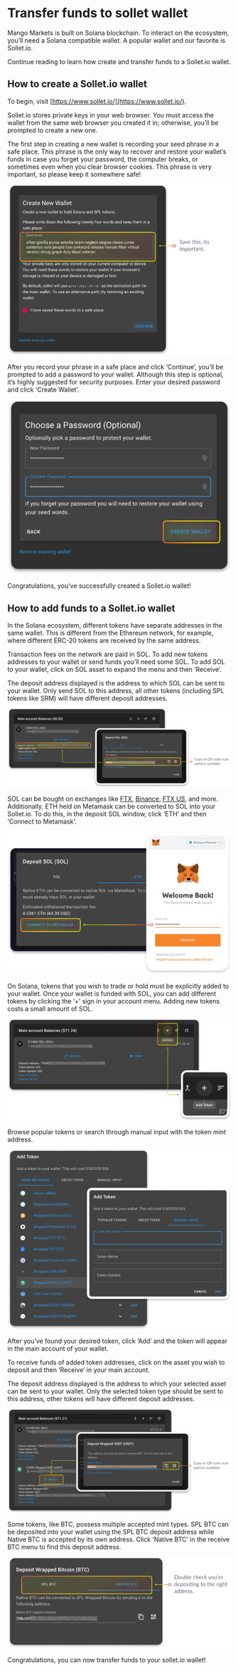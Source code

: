 # Transfer funds to sollet wallet

Mango Markets is built on Solana blockchain. To interact on the ecosystem, you’ll need a Solana compatible wallet. A popular wallet and our favorite is Sollet.io. 

Continue reading to learn how create and transfer funds to a Sollet.io wallet.

## **How to create a Sollet.io wallet**

To begin, visit [https://www.sollet.io/](https://www.sollet.io/).  
  
Sollet.io stores private keys in your web browser. You must access the wallet from the same web browser you created it in; otherwise, you’ll be prompted to create a new one. 

The first step in creating a new wallet is recording your seed phrase in a safe place. This phrase is the only way to recover and restore your wallet’s funds in case you forget your password, the computer breaks, or sometimes even when you clear browser cookies. This phrase is very important, so please keep it somewhere safe!

![](../.gitbook/assets/seedphrase2.png)

After you record your phrase in a safe place and click ‘Continue’, you’ll be prompted to add a password to your wallet. Although this step is optional, it’s highly suggested for security purposes. Enter your desired password and click ‘Create Wallet’. 

![](../.gitbook/assets/createwallet2.png)

Congratulations, you’ve successfully created a Sollet.io wallet! 

## **How to add funds to a Sollet.io wallet**

In the Solana ecosystem, different tokens have separate addresses in the same wallet. This is different from the Ethereum network, for example, where different ERC-20 tokens are received by the same address. 

Transaction fees on the network are paid in SOL. To add new tokens addresses to your wallet or send funds you’ll need some SOL. To add SOL to your wallet, click on SOL asset to expand the menu and then ‘Receive’.

The deposit address displayed is the address to which SOL can be sent to your wallet. Only send SOL to this address, all other tokens \(including SPL tokens like SRM\) will have different deposit addresses.

![](../.gitbook/assets/depositaddress.png)

SOL can be bought on exchanges like [FTX](https://ftx.com/), [Binance](https://www.binance.com/en), [FTX US](https://ftx.us/), and more. Additionally, ETH held on Metamask can be converted to SOL into your Sollet.io. To do this, in the deposit SOL window, click ‘ETH’ and then ‘Connect to Metamask’.

![](../.gitbook/assets/metamask2.png)

On Solana, tokens that you wish to trade or hold must be explicitly added to your wallet. Once your wallet is funded with SOL, you can add different tokens by clicking the ‘+’ sign in your account menu. Adding new tokens costs a small amount of SOL.

![](../.gitbook/assets/addtoken.png)

Browse popular tokens or search through manual input with the token mint address.

![](../.gitbook/assets/tokenlist.png)

After you’ve found your desired token, click ‘Add’ and the token will appear in the main account of your wallet. 

To receive funds of added token addresses, click on the asset you wish to deposit and then ‘Receive’ in your main account. 

The deposit address displayed is the address to which your selected asset can be sent to your wallet. Only the selected token type should be sent to this address, other tokens will have different deposit addresses.

![](../.gitbook/assets/deposit55.png)

Some tokens, like BTC, possess multiple accepted mint types. SPL BTC can be deposited into your wallet using the SPL BTC deposit address while Native BTC is accepted by its own address. Click ‘Native BTC’ in the receive BTC menu to find this deposit address. 

![](../.gitbook/assets/addressseselection3.png)

Congratulations, you can now transfer funds to your sollet.io wallet!

##     

